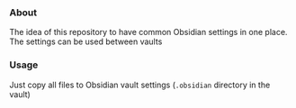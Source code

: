 ### About

The idea of this repository to have common Obsidian settings in one place. The settings can be used between vaults

### Usage

Just copy all files to Obsidian vault settings (`.obsidian` directory in the vault)
